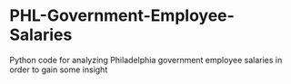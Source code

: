 # PHL-Government-Employee-Salaries
Python code for analyzing Philadelphia government employee salaries in order to gain some insight
